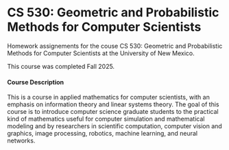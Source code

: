 # CS 530: Geometric and Probabilistic Methods for Computer Scientists
Homework assignements for the couse CS 530: Geometric and Probabilistic Methods for Computer Scientists at the University of New Mexico.

This course was completed Fall 2025.

#### Course Description
This is a course in applied mathematics for computer scientists, with an emphasis on information theory and linear systems theory. The goal of this course is to introduce computer science graduate students to the practical kind of mathematics useful for computer simulation and mathematical modeling and by researchers in scientific computation, computer vision and graphics, image processing, robotics, machine learning, and neural networks. 